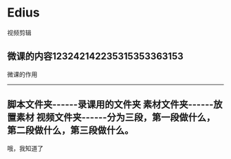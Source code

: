 # Edius
视频剪辑

微课的内容123242142235315353363153
----------

微课的作用

----------

脚本文件夹------录课用的文件夹
素材文件夹------放置素材
视频文件夹------分为三段，第一段做什么，第二段做什么，第三段做什么。
-----------
哦，我知道了